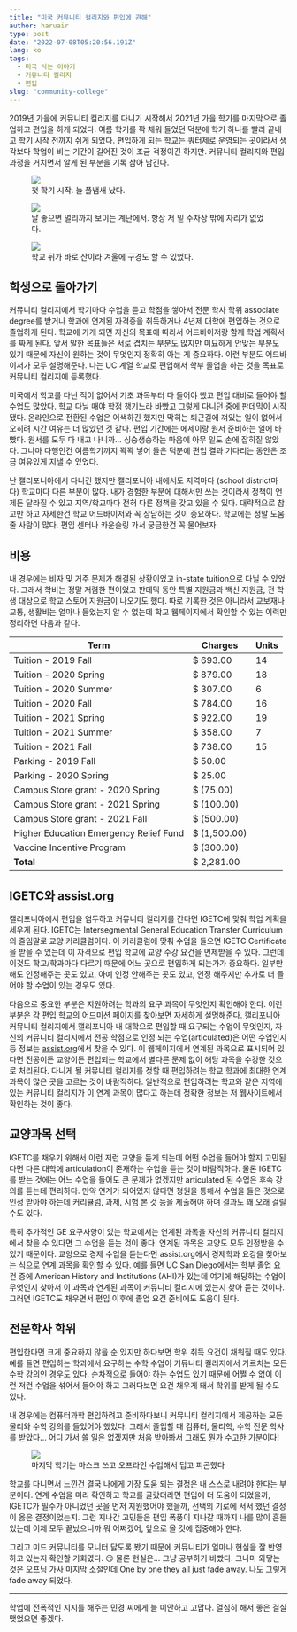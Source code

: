```yaml
---
title: "미국 커뮤니티 컬리지와 편입에 관해"
author: haruair
type: post
date: "2022-07-08T05:20:56.191Z"
lang: ko
tags:
  - 미국 사는 이야기
  - 커뮤니티 컬리지
  - 편입
slug: "community-college"
---
```


2019년 가을에 커뮤니티 컬리지를 다니기 시작해서 2021년 가을 학기를 마지막으로 졸업하고 편입을 하게 되었다. 여름 학기를 꽉 채워 들었던 덕분에 학기 하나를 빨리 끝내고 학기 시작 전까지 쉬게 되었다. 편입하게 되는 학교는 쿼터제로 운영되는 곳이라서 생각보다 학업이 비는 기간이 길어진 것이 조금 걱정이긴 하지만. 커뮤니티 컬리지와 편입 과정을 거치면서 알게 된 부분을 기록 삼아 남긴다.

<figure>
<img src="https://live.staticflickr.com/65535/52201724758_79b464ed4c_h.jpg" loading="lazy" />
<figcaption>첫 학기 시작. 늘 풀냄새 났다.</figcaption>
</figure>

<figure>
<img src="https://live.staticflickr.com/65535/52202199725_6cbf4fac39_h.jpg" loading="lazy" />
<figcaption>날 좋으면 멀리까지 보이는 계단에서. 항상 저 밑 주차장 밖에 자리가 없었다.</figcaption>
</figure>

<figure>
<img src="https://live.staticflickr.com/65535/52201971824_8652b02f61_h.jpg" loading="lazy" />
<figcaption>학교 뒤가 바로 산이라 겨울에 구경도 할 수 있었다.</figcaption>
</figure>

## 학생으로 돌아가기

커뮤니티 컬리지에서 학기마다 수업을 듣고 학점을 쌓아서 전문 학사 학위 associate degree를 받거나 학과에 연계된 자격증을 취득하거나 4년제 대학에 편입하는 것으로 졸업하게 된다. 학교에 가게 되면 자신의 목표에 따라서 어드바이저랑 함께 학업 계획서를 짜게 된다. 앞서 말한 목표들은 서로 겹치는 부분도 많지만 미묘하게 안맞는 부분도 있기 때문에 자신이 원하는 것이 무엇인지 정확히 아는 게 중요하다. 이런 부분도 어드바이저가 모두 설명해준다. 나는 UC 계열 학교로 편입해서 학부 졸업을 하는 것을 목표로 커뮤니티 컬리지에 등록했다.

미국에서 학교를 다닌 적이 없어서 기초 과목부터 다 들어야 했고 편입 대비로 들어야 할 수업도 많았다. 학교 다닐 때야 학점 챙기느라 바빴고 그렇게 다니던 중에 판데믹이 시작됐다. 온라인으로 전환된 수업은 어색하긴 했지만 막히는 퇴근길에 껴있는 일이 없어서 오히려 시간 여유는 더 많았던 것 같다. 편입 기간에는 에세이랑 원서 준비하는 일에 바빴다. 원서를 모두 다 내고 나니까… 싱숭생숭하는 마음에 아무 일도 손에 잡히질 않았다. 그나마 다행인건 여름학기까지 꽉꽉 넣어 들은 덕분에 편입 결과 기다리는 동안은 조금 여유있게 지낼 수 있었다.

난 캘리포니아에서 다니긴 했지만 캘리포니아 내에서도 지역마다 (school district마다) 학교마다 다른 부분이 많다. 내가 경험한 부분에 대해서만 쓰는 것이라서 정책이 언제든 달라질 수 있고 지역/학교마다 전혀 다른 정책을 갖고 있을 수 있다. 대략적으로 참고만 하고 자세한건 학교 어드바이저와 꼭 상담하는 것이 중요하다. 학교에는 정말 도움 줄 사람이 많다. 편입 센터나 카운슬링 가서 궁금한건 꼭 물어보자.

## 비용

내 경우에는 비자 및 거주 문제가 해결된 상황이었고 in-state tuition으로 다닐 수 있었다. 그래서 학비는 정말 저렴한 편이었고 판데믹 동안 특별 지원금과 백신 지원금, 전 학생 대상으로 학교 스토어 지원금이 나오기도 했다. 따로 기록한 것은 아니라서 교보재나 교통, 생활비는 얼마나 들었는지 알 수 없는데 학교 웹페이지에서 확인할 수 있는 이력만 정리하면 다음과 같다.

| Term                                   | Charges      | Units |
| -------------------------------------- | ------------ | ----- |
| Tuition - 2019 Fall                    | $ 693.00     | 14    |
| Tuition - 2020 Spring                  | $ 879.00     | 18    |
| Tuition - 2020 Summer                  | $ 307.00     | 6     |
| Tuition - 2020 Fall                    | $ 784.00     | 16    |
| Tuition - 2021 Spring                  | $ 922.00     | 19    |
| Tuition - 2021 Summer                  | $ 358.00     | 7     |
| Tuition - 2021 Fall                    | $ 738.00     | 15    |
| Parking - 2019 Fall                    | $ 50.00      |       |
| Parking - 2020 Spring                  | $ 25.00      |       |
| Campus Store grant - 2020 Spring       | $ (75.00)    |       |
| Campus Store grant - 2021 Spring       | $ (100.00)   |       |
| Campus Store grant - 2021 Fall         | $ (500.00)   |       |
| Higher Education Emergency Relief Fund | $ (1,500.00) |       |
| Vaccine Incentive Program              | $ (300.00)   |       |
| **Total**                              | $ 2,281.00   |       |

## IGETC와 assist.org

캘리포니아에서 편입을 염두하고 커뮤니티 컬리지를 간다면 IGETC에 맞춰 학업 계획을 세우게 된다. IGETC는 Intersegmental General Education Transfer Curriculum의 줄임말로 교양 커리큘럼이다. 이 커리큘럼에 맞춰 수업을 들으면 IGETC Certificate을 받을 수 있는데 이 자격으로 편입 학교에 교양 수강 요건을 면제받을 수 있다. 그런데 이것도 학교/학과마다 다르기 때문에 어느 곳으로 편입하게 되는가가 중요하다. 일부만 해도 인정해주는 곳도 있고, 아예 인정 안해주는 곳도 있고, 인정 해주지만 추가로 더 들어야 할 수업이 있는 경우도 있다.

다음으로 중요한 부분은 지원하려는 학과의 요구 과목이 무엇인지 확인해야 한다. 이런 부분은 각 편입 학교의 어드미션 페이지를 찾아보면 자세하게 설명해준다. 캘리포니아 커뮤니티 컬리지에서 캘리포니아 내 대학으로 편입할 때 요구되는 수업이 무엇인지, 자신의 커뮤니티 컬리지에서 전공 학점으로 인정 되는 수업(articulated)은 어떤 수업인지 등 정보는 [assist.org](https://assist.org)에서 찾을 수 있다. 이 웹페이지에서 연계된 과목으로 표시되어 있다면 전공이든 교양이든 편입되는 학교에서 별다른 문제 없이 해당 과목을 수강한 것으로 처리된다. 다니게 될 커뮤니티 컬리지를 정할 때 편입하려는 학교 학과에 최대한 연계 과목이 많은 곳을 고르는 것이 바람직하다. 일반적으로 편입하려는 학교와 같은 지역에 있는 커뮤니티 컬리지가 이 연계 과목이 많다고 하는데 정확한 정보는 저 웹사이트에서 확인하는 것이 좋다.

## 교양과목 선택

IGETC를 채우기 위해서 이런 저런 교양을 듣게 되는데 어떤 수업을 들어야 할지 고민된다면 다른 대학에 articulation이 존재하는 수업을 듣는 것이 바람직하다. 물론 IGETC를 받는 것에는 어느 수업을 들어도 큰 문제가 없겠지만 articulated 된 수업은 후속 강의를 듣는데 편리하다. 만약 연계가 되어있지 않다면 청원을 통해서 수업을 들은 것으로 인정 받아야 하는데 커리큘럼, 과제, 시험 본 것 등을 제출해야 하며 결과도 꽤 오래 걸릴 수도 있다.

특히 추가적인 GE 요구사항이 있는 학교에서는 연계된 과목을 자신의 커뮤니티 컬리지에서 찾을 수 있다면 그 수업을 듣는 것이 좋다. 연계된 과목은 교양도 모두 인정받을 수 있기 때문이다. 교양으로 경제 수업을 듣는다면 assist.org에서 경제학과 요강을 찾아보는 식으로 연계 과목을 확인할 수 있다. 예를 들면 UC San Diego에서는 학부 졸업 요건 중에 American History and Institutions (AHI)가 있는데 여기에 해당하는 수업이 무엇인지 찾아서 이 과목과 연계된 과목이 커뮤니티 컬리지에 있는지 찾아 듣는 것이다. 그러면 IGETC도 채우면서 편입 이후에 졸업 요건 준비에도 도움이 된다.

## 전문학사 학위

편입한다면 크게 중요하지 않을 순 있지만 하다보면 학위 취득 요건이 채워질 때도 있다. 예를 들면 편입하는 학과에서 요구하는 수학 수업이 커뮤니티 컬리지에서 가르치는 모든 수학 강의인 경우도 있다. 순차적으로 들어야 하는 수업도 있기 때문에 어쩔 수 없이 이런 저런 수업을 섞어서 들어야 하고 그러다보면 요건 채우게 돼서 학위를 받게 될 수도 있다.

내 경우에는 컴퓨터과학 편입하려고 준비하다보니 커뮤니티 컬리지에서 제공하는 모든 물리와 수학 강의를 들었어야 했었다. 그래서 졸업할 때 컴퓨터, 물리학, 수학 전문 학사를 받았다... 어디 가서 쓸 일은 없겠지만 처음 받아봐서 그래도 뭔가 수고한 기분이다!


<figure>
<img src="https://live.staticflickr.com/65535/52201724773_3f3d720a6d_z.jpg" loading="lazy" />
<figcaption>마지막 학기는 마스크 쓰고 오프라인 수업해서 덥고 피곤했다</figcaption>
</figure>

학교를 다니면서 느낀건 결국 나에게 가장 도움 되는 결정은 내 스스로 내려야 한다는 부분이다. 연계 수업을 미리 확인하고 학교를 골랐더라면 편입에 더 도움이 되었을까, IGETC가 필수가 아니었던 곳을 먼저 지원했어야 했을까, 선택의 기로에 서서 했던 결정이 옳은 결정이었는지. 그런 지나간 고민들은 편입 폭풍이 지나갈 때까지 나를 많이 흔들었는데 이제 모두 끝났으니까 뭐 어쩌겠어, 앞으로 올 것에 집중해야 한다.

그리고 미드 커뮤니티를 모니터 닳도록 봤기 때문에 커뮤니티가 얼마나 현실을 잘 반영하고 있는지 확인할 기회였다. 😏 물론 현실은... 그냥 공부하기 바빴다. 그나마 와닿는 것은 오프닝 가사 마지막 소절인데 One by one they all just fade away. 나도 그렇게 fade away 되었다.

---

학업에 전폭적인 지지를 해주는 민경 씨에게 늘 미안하고 고맙다. 열심히 해서 좋은 결실 맺었으면 좋겠다.